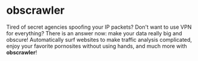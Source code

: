 # obscrawler
Tired of secret agencies spoofing your IP packets?
Don't want to use VPN for everything? 
There is an answer now: make your data really big and obscure!
Automatically surf websites to make traffic analysis complicated, enjoy your favorite pornosites without using hands, and much more with **obscrawler**!
